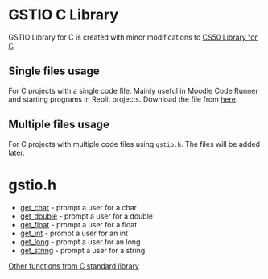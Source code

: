 # GSTIO C Library
GSTIO Library for C is created with minor modifications to [CS50 Library for C](https://github.com/cs50/libcs50)  

## Single files usage
For C projects with a single code file. Mainly useful in Moodle Code Runner and starting programs in Replit projects.
Download the file from [here](https://raw.githubusercontent.com/csen1011/libgstio/main/single-file/gstio.h).

## Multiple files usage
For C projects with multiple code files using `gstio.h`. 
The files will be added later.

# gstio.h
*  [get_char](https://manual.csen1011.com/3/get_char)  - prompt a user for a char
*  [get_double](https://manual.csen1011.com/3/get_double)  - prompt a user for a double
*  [get_float](https://manual.csen1011.com/3/get_float)  - prompt a user for a float
*  [get_int](https://manual.csen1011.com/3/get_int)  - prompt a user for an int
*  [get_long](https://manual.csen1011.com/3/get_long)  - prompt a user for an long
*  [get_string](https://manual.csen1011.com/3/get_string)  - prompt a user for a string


[Other functions from C standard library](https://manual.csen1011.com)
